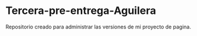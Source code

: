 # Tercera-pre-entrega-Aguilera
Repositorio creado para administrar las versiones de mi proyecto de pagina.

